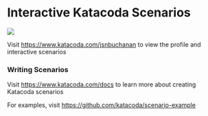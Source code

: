 # Interactive Katacoda Scenarios

[![](http://shields.katacoda.com/katacoda/jsnbuchanan/count.svg)](https://www.katacoda.com/jsnbuchanan "Get your profile on Katacoda.com")

Visit https://www.katacoda.com/jsnbuchanan to view the profile and interactive scenarios

### Writing Scenarios
Visit https://www.katacoda.com/docs to learn more about creating Katacoda scenarios

For examples, visit https://github.com/katacoda/scenario-example
